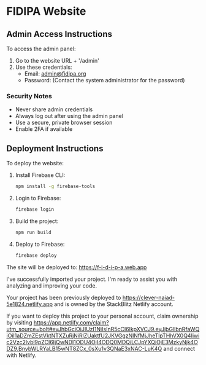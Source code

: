 # FIDIPA Website

## Admin Access Instructions

To access the admin panel:

1. Go to the website URL + '/admin'
2. Use these credentials:
   - Email: admin@fidipa.org
   - Password: (Contact the system administrator for the password)

### Security Notes
- Never share admin credentials
- Always log out after using the admin panel
- Use a secure, private browser session
- Enable 2FA if available

## Deployment Instructions

To deploy the website:

1. Install Firebase CLI:
   ```bash
   npm install -g firebase-tools
   ```

2. Login to Firebase:
   ```bash
   firebase login
   ```

3. Build the project:
   ```bash
   npm run build
   ```

4. Deploy to Firebase:
   ```bash
   firebase deploy
   ```

The site will be deployed to: https://f-i-d-i-p-a.web.app

I've successfully imported your project. I'm ready to assist you with analyzing and improving your code.

Your project has been previously deployed to https://clever-naiad-5e1824.netlify.app and is owned by the StackBlitz Netlify account.

If you want to deploy this project to your personal account, claim ownership by visiting https://app.netlify.com/claim?utm_source=bolt#eyJhbGciOiJIUzI1NiIsInR5cCI6IkpXVCJ9.eyJjbGllbnRfaWQiOiI1aDZmZEstVktNTXZuRjNiRlZUaktfU2JKVGgzNlNfMjJheTlpTHhVX0Q4Iiwic2Vzc2lvbl9pZCI6IjQwNDI1ODU4OjI4ODQ0MDQiLCJpYXQiOjE3MzkyNjk4ODZ9.BnybWLRYaLB15wNT8ZCx_0sXu1v3QNaE3xNAC-LuK4Q and connect with Netlify.
